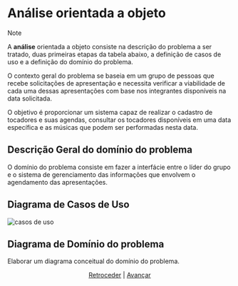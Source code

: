 # Análise orientada a objeto
> [!NOTE]
> <p>A <strong>análise</strong> orientada a objeto consiste na descrição do 
> problema a ser tratado, duas primeiras etapas da tabela abaixo, a definição de 
> casos de uso e a definição do domínio do problema.</p>
O contexto geral do problema se baseia em um grupo de pessoas que recebe solicitações de apresentação e necessita verificar a viabilidade de cada uma dessas apresentações com base nos integrantes disponíveis na data solicitada.

O objetivo é proporcionar um sistema capaz de realizar o cadastro de tocadores e suas agendas, consultar os tocadores disponíveis em uma data específica e as músicas que podem ser performadas nesta data.

## Descrição Geral do domínio do problema

O domínio do problema consiste em fazer a interfácie entre o líder do grupo e o sistema de gerenciamento das informações que envolvem o agendamento das apresentações.

## Diagrama de Casos de Uso

![casos de uso](https://github.com/LarahFRB/PRG22107/blob/main/figures/UseCaseDiagram-Project.png)
 
## Diagrama de Domínio do problema

Elaborar um diagrama conceitual do domínio do problema.


<div align="center">

[Retroceder](README.md) | [Avançar](projeto.md)

</div>
